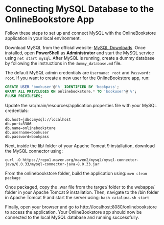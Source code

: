 # Connecting MySQL Database to the OnlineBookstore App

Follow these steps to set up and connect MySQL with the OnlineBookstore application in your local environment.

Download MySQL from the official website: [MySQL Downloads](https://dev.mysql.com/downloads/mysql/). Once installed, open **PowerShell** as **Administrator** and start the MySQL service using `net start mysql`. After MySQL is running, create a dummy database by following the instructions in the `dummy_database.md` file.

The default MySQL admin credentials are `Username: root` and `Password: root`. If you want to create a new user for the OnlineBookstore app, run:
```sql
CREATE USER 'bookuser'@'%' IDENTIFIED BY 'bookpass';
GRANT ALL PRIVILEGES ON onlinebookstore.* TO 'bookuser'@'%';
FLUSH PRIVILEGES;
```

Update the src/main/resources/application.properties file with your MySQL credentials:

```db.driver=com.mysql.cj.jdbc.Driver
db.host=jdbc:mysql://localhost
db.port=3306
db.name=onlinebookstore
db.username=bookuser
db.password=bookpass
```

Next, inside the lib/ folder of your Apache Tomcat 9 installation, download the MySQL connector using:

`curl -O https://repo1.maven.org/maven2/mysql/mysql-connector-java/8.0.33/mysql-connector-java-8.0.33.jar`

From the onlinebookstore folder, build the application using:
`mvn clean package`

Once packaged, copy the .war file from the target/ folder to the webapps/ folder in your Apache Tomcat 9 installation. Then, navigate to the /bin folder in Apache Tomcat 9 and start the server using:
`bash catalina.sh start`

Finally, open your browser and go to http://localhost:8080/onlinebookstore to access the application. Your OnlineBookstore app should now be connected to the local MySQL database and running successfully.

